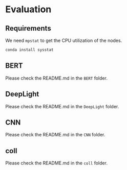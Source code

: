 # Evaluation

## Requirements

We need `mpstat` to get the CPU utilization of the nodes.

```bash
conda install sysstat
```

## BERT

Please check the README.md in the `BERT` folder.

## DeepLight

Please check the README.md in the `DeepLight` folder.

## CNN

Please check the README.md in the `CNN` folder.

## coll

Please check the README.md in the `coll` folder.
